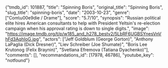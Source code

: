 {"tmdb_id": 101887, "title": "Spinning Boris", "original_title": "Spinning Boris", "slug_title": "spinning-boris", "date": "2003-10-23", "genre": ["Com\u00e9die / Drame"], "score": "5.7/10", "synopsis": "Russian political elite hires American consultants to help with President Yeltsin's re-election campaign when his approval rating is down to single digits.", "image": "https://image.tmdb.org/t/p/w185_and_h278_bestv2/5LbRF6UGBSYnesVnVhFd3AqhIoG.jpg", "actors": ["Jeff Goldblum (George Gorton)", "Anthony LaPaglia (Dick Dresner)", "Liev Schreiber (Joe Shumate)", "Boris Lee Krutonog (Felix Braynin)", "Svetlana Efremova (Tatiana Dyachenko)"], "comments": [], "recommandations_id": [17978, 46786], "youtube_key": "notfound"}